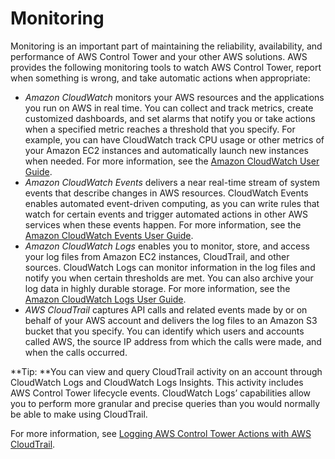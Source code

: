 # Monitoring<a name="monitoring-overview"></a>

Monitoring is an important part of maintaining the reliability, availability, and performance of AWS Control Tower and your other AWS solutions\. AWS provides the following monitoring tools to watch AWS Control Tower, report when something is wrong, and take automatic actions when appropriate:
+ *Amazon CloudWatch* monitors your AWS resources and the applications you run on AWS in real time\. You can collect and track metrics, create customized dashboards, and set alarms that notify you or take actions when a specified metric reaches a threshold that you specify\. For example, you can have CloudWatch track CPU usage or other metrics of your Amazon EC2 instances and automatically launch new instances when needed\. For more information, see the [Amazon CloudWatch User Guide](https://docs.aws.amazon.com/AmazonCloudWatch/latest/monitoring/)\.
+ *Amazon CloudWatch Events* delivers a near real\-time stream of system events that describe changes in AWS resources\. CloudWatch Events enables automated event\-driven computing, as you can write rules that watch for certain events and trigger automated actions in other AWS services when these events happen\. For more information, see the [Amazon CloudWatch Events User Guide](https://docs.aws.amazon.com/AmazonCloudWatch/latest/events/)\.
+ *Amazon CloudWatch Logs* enables you to monitor, store, and access your log files from Amazon EC2 instances, CloudTrail, and other sources\. CloudWatch Logs can monitor information in the log files and notify you when certain thresholds are met\. You can also archive your log data in highly durable storage\. For more information, see the [Amazon CloudWatch Logs User Guide](https://docs.aws.amazon.com/AmazonCloudWatch/latest/logs/)\.
+ *AWS CloudTrail* captures API calls and related events made by or on behalf of your AWS account and delivers the log files to an Amazon S3 bucket that you specify\. You can identify which users and accounts called AWS, the source IP address from which the calls were made, and when the calls occurred\.

**Tip: **You can view and query CloudTrail activity on an account through CloudWatch Logs and CloudWatch Logs Insights\. This activity includes AWS Control Tower lifecycle events\. CloudWatch Logs’ capabilities allow you to perform more granular and precise queries than you would normally be able to make using CloudTrail\.

For more information, see [Logging AWS Control Tower Actions with AWS CloudTrail](logging-using-cloudtrail.md)\.